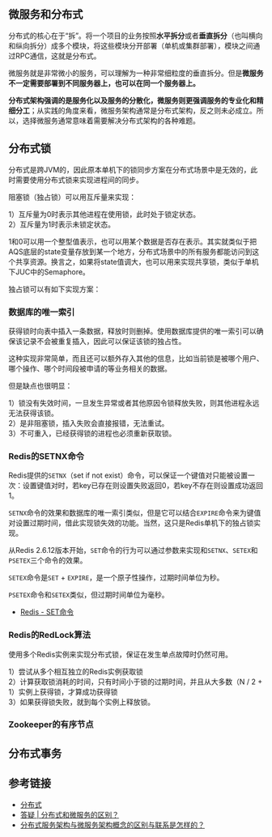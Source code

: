 <!--
date: 2022-02-26T22:34:12+08:00
lastmod: 2022-03-04T22:34:12+08:00
-->
## 微服务和分布式

分布式的核心在于“拆”。将一个项目的业务按照**水平拆分**或者**垂直拆分**（也叫横向和纵向拆分）成多个模块，将这些模块分开部署（单机或集群部署），模块之间通过RPC通信，这就是分布式。

微服务就是非常微小的服务，可以理解为一种非常细粒度的垂直拆分。但是**微服务不一定需要部署到不同服务器上，也可以在同一个服务器上。**

**分布式架构强调的是服务化以及服务的分散化，微服务则更强调服务的专业化和精细分工**；从实践的角度来看，微服务架构通常是分布式架构，反之则未必成立。所以，选择微服务通常意味着需要解决分布式架构的各种难题。

## 分布式锁

分布式是跨JVM的，因此原本单机下的锁同步方案在分布式场景中是无效的，此时需要使用分布式锁来实现进程间的同步。

阻塞锁（独占锁）可以用互斥量来实现：

1）互斥量为0时表示其他进程在使用锁，此时处于锁定状态。<br>
2）互斥量为1时表示未锁定状态。

1和0可以用一个整型值表示，也可以用某个数据是否存在表示。其实就类似于把AQS底层的state变量存放到某一个地方，分布式场景中的所有服务都能访问到这个共享资源。换言之，如果将state值调大，也可以用来实现共享锁，类似于单机下JUC中的Semaphore。

独占锁可以有如下实现方案：

### 数据库的唯一索引

获得锁时向表中插入一条数据，释放时则删掉。使用数据库提供的唯一索引可以确保该记录不会被重复插入，因此可以保证该锁的独占性。

这种实现非常简单，而且还可以额外存入其他的信息，比如当前锁是被哪个用户、哪个操作、哪个时间段被申请的等业务相关的数据。

但是缺点也很明显：

1）锁没有失效时间，一旦发生异常或者其他原因令锁释放失败，则其他进程永远无法获得该锁。<br>
2）是非阻塞锁，插入失败会直接报错，无法重试。<br>
3）不可重入，已经获得锁的进程也必须重新获取锁。

### Redis的SETNX命令

Redis提供的`SETNX`（set if not exist）命令，可以保证一个键值对只能被设置一次：设置键值对时，若key已存在则设置失败返回0，若key不存在则设置成功返回1。

`SETNX`命令的效果和数据库的唯一索引类似，但是它可以结合`EXPIRE`命令来为键值对设置过期时间，借此实现锁失效的功能。当然，这只是Redis单机下的独占锁实现。

从Redis 2.6.12版本开始，`SET`命令的行为可以通过参数来实现和`SETNX`、`SETEX`和`PSETEX`三个命令的效果。

`SETEX`命令是`SET` + `EXPIRE`，是一个原子性操作，过期时间单位为秒。

`PSETEX`命令和`SETEX`类似，但过期时间单位为毫秒。

* [Redis - SET命令](http://doc.redisfans.com/string/set.html)

### Redis的RedLock算法

使用多个Redis实例来实现分布式锁，保证在发生单点故障时仍然可用。

1）尝试从多个相互独立的Redis实例获取锁<br>
2）计算获取锁消耗的时间，只有时间小于锁的过期时间，并且从大多数（N / 2 + 1）实例上获得锁，才算成功获得锁<br>
3）如果获得锁失败，就到每个实例上释放锁。

### Zookeeper的有序节点

## 分布式事务

## 参考链接

* [分布式](http://www.cyc2018.xyz/%E5%85%B6%E5%AE%83/%E7%B3%BB%E7%BB%9F%E8%AE%BE%E8%AE%A1/%E5%88%86%E5%B8%83%E5%BC%8F.html)
* [答疑 | 分布式和微服务的区别？](https://zhuanlan.zhihu.com/p/138645236)
* [分布式服务架构与微服务架构概念的区别与联系是怎样的？](https://www.zhihu.com/question/28253777)
